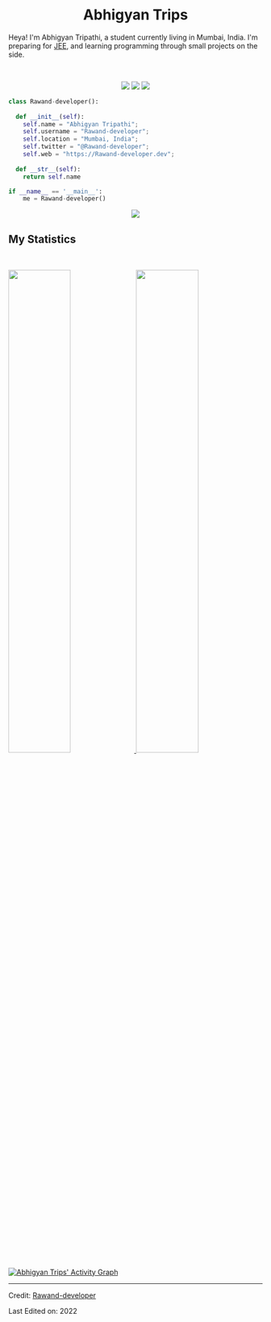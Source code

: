 <h1 align="center">
  <b>Abhigyan Trips</b>
</h1>

Heya! I'm Abhigyan Tripathi, a student currently living in Mumbai, India. I'm preparing for 
<a href="https://en.wikipedia.org/wiki/Joint_Entrance_Examination">JEE</a>, 
and learning programming through small projects  on the side.

<br>

<p>
<div align="center">
  <img src="https://img.shields.io/badge/-HTML-c58545?style=for-the-badge&logo=html5&logoColor=c58545&labelColor=282828">
  <img src="https://img.shields.io/badge/-CSS-d1a01f?style=for-the-badge&logo=css3&logoColor=d1a01f&labelColor=282828">
  <img src="https://img.shields.io/badge/-Python-98b982?style=for-the-badge&logo=python&logoColor=98b982&labelColor=282828">
</div>
</p>

```python
class Rawand-developer():
    
  def __init__(self):
    self.name = "Abhigyan Tripathi";
    self.username = "Rawand-developer";
    self.location = "Mumbai, India";
    self.twitter = "@Rawand-developer";
    self.web = "https://Rawand-developer.dev";
  
  def __str__(self):
    return self.name

if __name__ == '__main__':
    me = Rawand-developer()
```

<div align="center">
  <a href="https://open.spotify.com/user/6s6pbtefezpookh8gwnkko15v">
    <img src="https://readme-spotify-tingz.vercel.app/api/now-playing">
  </a>
</div>

<!--
<div align="center">
  <a href="https://open.spotify.com/user/6s6pbtefezpookh8gwnkko15v">
    <img src="https://spotify-readme-theta-virid.vercel.app/api?scan=true&theme=dark" width="240px">
  </a>
</div>
-->

## My Statistics

<br/>
<p align="left">
  <a href="https://Rawand-developer.dev/">
  <img width="49.5%" src="https://github-readme-stats.vercel.app/api?username=Rawand-developer&show_icons=true&theme=gruvbox&hide_border=true" />
    <img width="49.5%" src="https://github-readme-streak-stats.herokuapp.com/?user=Rawand-developer&theme=gruvbox&hide_border=true" />
  </a>
</p>
<br>

[![Abhigyan Trips' Activity Graph](https://activity-graph.herokuapp.com/graph?username=Rawand-developer&custom_title=Abhigyan%20Trips's%20Contribution%20Graph&theme=gruvbox&bg_color=282828&hide_border=true&line=d1a01f&point=c58545)](https://Rawand-developer.dev)

------

Credit: [Rawand-developer](https://github.com/Rawand-developer)

Last Edited on: 2022
